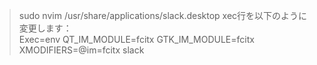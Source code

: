 > sudo nvim /usr/share/applications/slack.desktop 
xec行を以下のように変更します：   
Exec=env QT_IM_MODULE=fcitx GTK_IM_MODULE=fcitx XMODIFIERS=@im=fcitx slack

